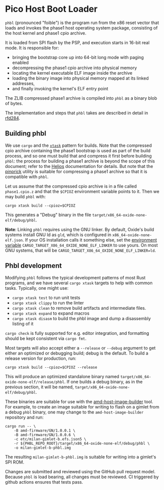 # Pico Host Boot Loader

`phbl` (pronounced "foible") is the program run from the x86
reset vector that loads and invokes the phase1 host operating
system package, consisting of the host kernel and phase1 cpio
archive.

It is loaded from SPI flash by the PSP, and execution starts in
16-bit real mode.  It is responsible for:

* bringing the bootstrap core up into 64-bit long mode with
  paging enabled
* decompressing the phase1 cpio archive into physical memory
* locating the kernel executable ELF image inside the archive
* loading the binary image into physical memory mapped at its
  linked addresses,
* and finally invoking the kernel's ELF entry point

The ZLIB compressed phase1 archive is compiled into `phbl` as a
binary blob of bytes.

The implementation and steps that `phbl` takes are described in
detail in [rfd284][1].

## Building phbl

We use `cargo` and the [`xtask`][2] pattern for builds.  Note
that the compressed cpio archive containing the phase1 bootstrap
is used as part of the build process, and so one must build that
and compress it first before building `phbl`: the process for
building a phase1 archive is beyond the scope of this document;
refer to the [Helios][3] documentation for details.  But note
that the [pinprick][4] utility is suitable for compressing a
phase1 archive so that it is compatible with `phbl`.

Let us assume that the compressed cpio archive is in a file
called `phase1.cpio.z` and that the `$CPIOZ` environment
variable points to it.  Then we may build `phbl` with:

```
cargo xtask build --cpioz=$CPIOZ
```

This generates a "Debug" binary in the file
`target/x86_64-oxide-none-elf/debug/phbl`.

**Note**: Linking `phbl` requires using the GNU linker.
By default, Oxide's build systems install GNU ld as `gld`, which is
configured in `x86_64-oxide-none-elf.json`. If your OS installation
calls it something else, set the [environment variable](
https://doc.rust-lang.org/cargo/reference/environment-variables.html)
`CARGO_TARGET_X86_64_OXIDE_NONE_ELF_LINKER` to use yours. On most GNU
systems, that will be `CARGO_TARGET_X86_64_OXIDE_NONE_ELF_LINKER=ld`.

## Phbl development

Modifying `phbl` follows the typical development patterns of
most Rust programs, and we have several `cargo xtask` targets to
help with common tasks.  Typically, one might use:

* `cargo xtask test` to run unit tests
* `cargo xtask clippy` to run the linter
* `cargo xtask clean` to remove build artifacts and intermediate
  files.
* `cargo xtask expand` to expand macros
* `cargo xtask disasm` to build the phbl image and dump a
  disassembly listing of it

`cargo check` is fully supported for e.g. editor integration,
and formatting should be kept consistent via `cargo fmt`.

Most targets will also accept either a `--release` or `--debug`
argument to get either an optimized or debugging build; debug
is the default.  To build a release version for production, run:

```
cargo xtask build --cpioz=$CPIOZ --release
```

This will produce an optimized standalone binary named
`target/x86_64-oxide-none-elf/release/phbl`.  If one builds
a debug binary, as in the previous section, it will be named,
`target/x86_64-oxide-none-elf/debug/phbl`.

These binaries are suitable for use with the
[amd-host-image-builder][5] tool.  For example, to create an
image suitable for writing to flash on a gimlet from a debug
`phbl` binary, one may change to the `amd-host-image-builder`
repository and run:

```
cargo run -- \
    -B amd-firmware/GN/1.0.0.1 \
    -B amd-firmware/GN/1.0.0.6 \
    -c etc/milan-gimlet-b.efs.json5 \
    -r ${PHBL_REPO_ROOT}/target/x86_64-oxide-none-elf/debug/phbl \
    -o milan-gimlet-b-phbl.img
```

The resulting `milan-gimlet-b-phbl.img` is suitable for writing
into a gimlet's SPI ROM.

Changes are submitted and reviewed using the GitHub pull request
model.  Because `phbl` is load bearing, all changes must be
reviewed.  CI triggered by github actions ensures that tests
pass.

[1]: https://rfd.shared.oxide.computer/rfd/0284
[2]: https://github.com/matklad/cargo-xtask
[3]: https://github.com/oxidecomputer/helios
[4]: https://github.com/oxidecomputer/pinprick/
[5]: https://github.com/oxidecomputer/amd-host-image-builder/
